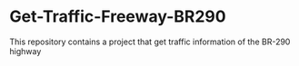 # Get-Traffic-Freeway-BR290
This repository contains a project that get traffic information of the BR-290 highway 
